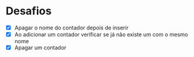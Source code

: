 # Desafios
- [x] Apagar o nome do contador depois de inserir
- [x] Ao adicionar um contador verificar se já não existe um com o mesmo nome
- [x] Apagar um contador
